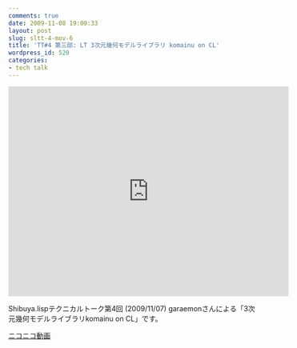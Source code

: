 ```yaml
---
comments: true
date: 2009-11-08 19:00:33
layout: post
slug: sltt-4-mov-6
title: 'TT#4 第三部: LT 3次元幾何モデルライブラリ komainu on CL'
wordpress_id: 520
categories:
- tech talk
---
```


<iframe width="560" height="420" src="http://www.youtube.com/embed/qJUi_yrS4hY" frameborder="0" allowfullscreen="allowfullscreen"></iframe>

Shibuya.lispテクニカルトーク第4回 (2009/11/07) garaemonさんによる「3次元幾何モデルライブラリkomainu on CL」です。

[ニコニコ動画](http://www.nicovideo.jp/watch/sm8746280)
